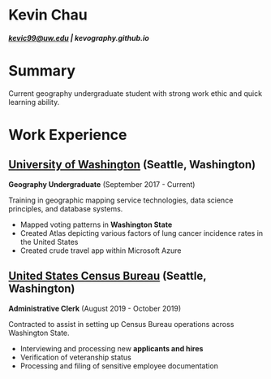 # Kevin Chau

##### kevic99@uw.edu | kevography.github.io

# Summary

Current geography undergraduate student with strong work ethic and quick learning ability.

# Work Experience

## [University of Washington](http://www.washington.edu/) (Seattle, Washington)

**Geography Undergraduate** (September 2017 - Current)

Training in geographic mapping service technologies, data science principles, and database systems.

- Mapped voting patterns in **Washington State**
- Created Atlas depicting various factors of lung cancer incidence rates in the United States
- Created crude travel app within Microsoft Azure

## [United States Census Bureau](https://www.census.gov/) (Seattle, Washington)

**Administrative Clerk** (August 2019 - October 2019)

Contracted to assist in setting up Census Bureau operations across Washington State.

- Interviewing and processing new **applicants and hires**
- Verification of veteranship status
- Processing and filing of sensitive employee documentation


[University 1]: http://www.univ1.edu
[University 2]: http://www.univ2.edu
[University 3]: http://www.univ3.edu
